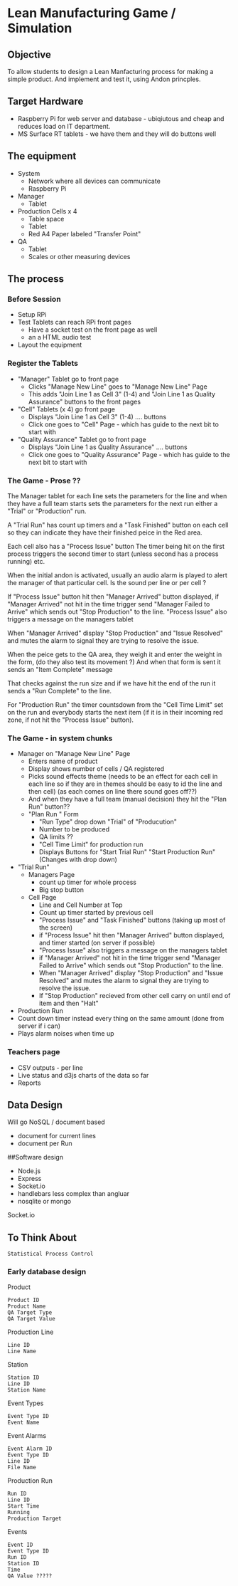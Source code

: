 # Lean Manufacturing Game / Simulation

## Objective

To allow students to design a Lean Manfacturing process for making a simple product. 
And implement and test it, using Andon princples.

## Target Hardware
* Raspberry Pi for web server and database - ubiqiutous and cheap and reduces load on IT department.
* MS Surface RT tablets - we have them and they will do buttons well

## The equipment
* System
  * Network where all devices can communicate
  * Raspberry Pi
* Manager
  * Tablet 
* Production Cells x 4
  * Table space
  * Tablet
  * Red A4 Paper labeled "Transfer Point"
* QA
  * Tablet
  * Scales or other measuring devices
  
## The process

### Before Session
* Setup RPi
* Test Tablets can reach RPi front pages 
  * Have a socket test on the front page as well
  * an a HTML audio test
* Layout the equipment

### Register the Tablets
* "Manager" Tablet go to front page
  * Clicks "Manage New Line" goes to "Manage New Line" Page
  * This adds "Join Line 1 as Cell 3" (1-4) and "Join Line 1 as Quality Assurance" buttons to the front pages
* "Cell" Tablets (x 4) go front page
  * Displays "Join Line 1 as Cell 3" (1-4) .... buttons
  * Click one goes to "Cell" Page  - which has guide to the next bit to start with 
* "Quality Assurance" Tablet go to front page
  * Displays "Join Line 1 as Quality Assurance" .... buttons
  * Click one goes to "Quality Assurance" Page - which has guide to the next bit to start with 

### The Game - Prose ??

The Manager tablet for each line sets the parameters for the line and when they have a full team starts sets the parameters for the next run either a "Trial" or "Production"  run.

A "Trial Run" has count up timers and a "Task Finished" button on each cell so they can indicate they have their finished peice in the Red area.

Each cell also has a "Process Issue" button
The timer being hit on the first process triggers the second timer to start (unless second has a process running) etc.

When the initial andon is activated, usually an audio alarm is played to alert the manager of that particular cell.
Is the sound per line or per cell ?

If "Process Issue" button hit then "Manager Arrived" button displayed, if "Manager Arrived" not hit in the time trigger send "Manager Failed to Arrive" which sends out  "Stop Production" to the line.
"Process Issue" also triggers a message on the managers tablet

When "Manager Arrived"  display "Stop Production" and "Issue Resolved" and mutes the alarm to signal they are trying to resolve the issue.

When the peice gets to the QA area, they weigh it and enter the weight in the form, (do they also test its movement ?)
And when that form is sent it sends an "Item Complete" message

That checks against the run size and if we have hit the end of the run it sends a "Run Complete" to the line.

For "Production Run" the timer countsdown from the "Cell Time Limit" set on the run and everybody starts the next item (if it is in their incoming red zone, if not hit the "Process Issue" button). 



### The Game - in system chunks
* Manager on "Manage New Line" Page 
  * Enters name of product
  * Display shows number of cells / QA registered
  * Picks sound effects theme (needs to be an effect for each cell in each line so if they are in themes should be easy to id the line and then cell) (as each comes on line there sound goes off??)
  * And when they have a full team (manual decision) they hit the "Plan Run" button??
  * "Plan Run " Form 
    * "Run Type" drop down "Trial" of "Producution"
    * Number to be produced
    * QA limits ??
    * "Cell Time Limit" for production run
    * Displays Buttons for "Start Trial Run" "Start Production Run" (Changes with drop down)
* "Trial Run"
  * Managers Page
    * count up timer for whole process
    * Big stop button
  * Cell Page
    * Line and Cell Number at Top
    * Count up timer started by previous cell
    * "Process Issue" and "Task Finished" buttons (taking up most of the screen)
    * if "Process Issue" hit then "Manager Arrived" button displayed, and timer started (on server if possible)
    * "Process Issue" also triggers a message on the managers tablet
    * if "Manager Arrived" not hit in the time trigger send "Manager Failed to Arrive" which sends out  "Stop Production" to the line.
    * When "Manager Arrived"  display "Stop Production" and "Issue Resolved" and mutes the alarm to signal they are trying to resolve the issue.
    *  If "Stop Production" recieved from other cell carry on until end of item and then "Halt"
 * Production Run
  * Count down timer instead every thing on the same amount (done from server if i can)
  * Plays alarm noises when time up


### Teachers page
* CSV outputs - per line 
* Live status and d3js charts of the data so far
* Reports


## Data Design
Will go NoSQL / document based
* document for current lines
* document per Run

##Software design
* Node.js
* Express
* Socket.io
* handlebars less complex than angluar
* nosqlite or mongo

Socket.io


## To Think About
    Statistical Process Control


### Early database design
Product

    Product ID
    Product Name
    QA Target Type
    QA Target Value

Production Line

    Line ID
    Line Name

Station

    Station ID
    Line ID
    Station Name

Event Types

    Event Type ID
    Event Name

Event Alarms

    Event Alarm ID
    Event Type ID
    Line ID
    File Name

Production Run

    Run ID
    Line ID
    Start Time
    Running
    Production Target

Events

    Event ID
    Event Type ID
    Run ID
    Station ID
    Time
    QA Value ?????
